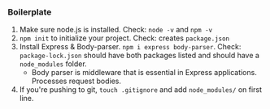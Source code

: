 ### Boilerplate

1. Make sure node.js is installed. Check: `node -v` and `npm -v`
2. `npm init` to initialize your project. Check: creates `package.json`
3. Install Express & Body-parser. `npm i express body-parser`. Check: `package-lock.json` should have both packages listed and should have a `node_modules` folder.
   - Body parser is middleware that is essential in Express applications. Processes request bodies.
4. If you're pushing to git, `touch .gitignore` and add `node_modules/` on first line.
